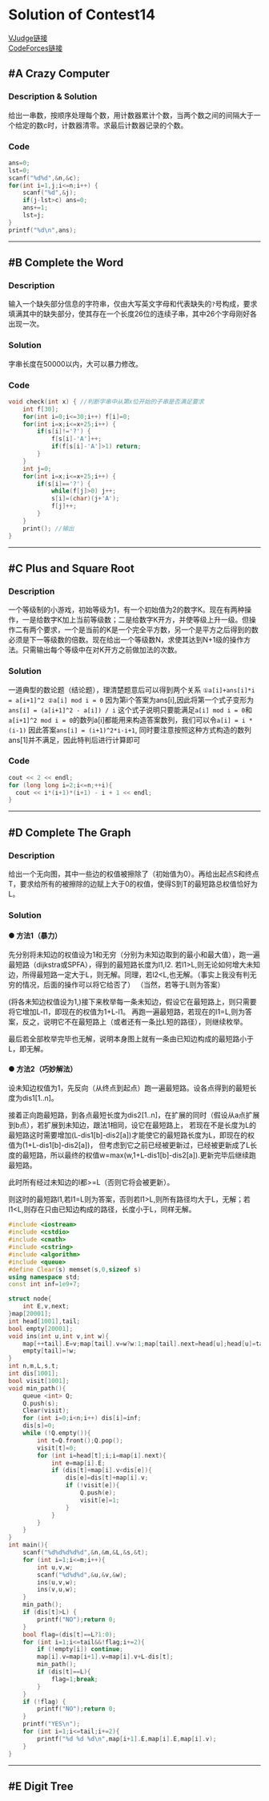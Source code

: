 # Solution of Contest14
[VJudge链接](https://cn.vjudge.net/contest/168561)\
[CodeForces链接](http://codeforces.com/contest/716)
## #A Crazy Computer
### Description & Solution
给出一串数，按顺序处理每个数，用计数器累计个数，当两个数之间的间隔大于一个给定的数c时，计数器清零。求最后计数器记录的个数。
### Code
```Cpp
ans=0;
lst=0;
scanf("%d%d",&n,&c);
for(int i=1,j;i<=n;i++) {
    scanf("%d",&j);
    if(j-lst>c) ans=0;
    ans+=1;
    lst=j;
}
printf("%d\n",ans);
```
***
## #B Complete the Word
### Description
输入一个缺失部分信息的字符串，仅由大写英文字母和代表缺失的`?`号构成，要求填满其中的缺失部分，使其存在一个长度26位的连续子串，其中26个字母刚好各出现一次。
### Solution
字串长度在50000以内，大可以暴力修改。
### Code
```Cpp
void check(int x) { //判断字串中从第x位开始的子串是否满足要求
    int f[30];
    for(int i=0;i<=30;i++) f[i]=0;
    for(int i=x;i<=x+25;i++) {
        if(s[i]!='?') {
            f[s[i]-'A']++;
            if(f[s[i]-'A']>1) return;
        }
    }
    int j=0;
    for(int i=x;i<=x+25;i++) {
        if(s[i]=='?') {
            while(f[j]>0) j++;
            s[i]=(char)(j+'A');
            f[j]++;
        }
    }
    print(); //输出
}
```
***
## #C Plus and Square Root
### Description
一个等级制的小游戏，初始等级为1，有一个初始值为2的数字K。现在有两种操作，一是给数字K加上当前等级数；二是给数字K开方，并使等级上升一级。但操作二有两个要求，一个是当前的K是一个完全平方数，另一个是平方之后得到的数必须是下一等级数的倍数。现在给出一个等级数N，求使其达到N+1级的操作方法。只需输出每个等级中在对K开方之前做加法的次数。
### Solution
一道典型的数论题（结论题），理清楚题意后可以得到两个关系 ```①a[i]+ans[i]*i = a[i+1]^2 ②a[i] mod i = 0```
因为第i个答案为ans[i],因此将第一个式子变形为 ```ans[i] = (a[i+1]^2 - a[i]) / i```
这个式子说明只要能满足```a[i] mod i = 0```和```a[i+1]^2 mod i = 0```的数列a[i]都能用来构造答案数列，我们可以令```a[i] = i * (i-1)```
因此答案```ans[i] = (i+1)^2*i-i+1```, 同时要注意按照这种方式构造的数列ans[1]并不满足，因此特判后进行计算即可
### Code
```Cpp
cout << 2 << endl;
for (long long i=2;i<=n;++i){
  cout << i*(i+1)*(i+1) - i + 1 << endl; 
}
```
***
## #D Complete The Graph
### Description
给出一个无向图，其中一些边的权值被擦除了（初始值为0）。再给出起点S和终点T，要求给所有的被擦除的边赋上大于0的权值，使得S到T的最短路总权值恰好为L。
### Solution
#### ● 方法1（暴力）

先分别将未知边的权值设为1和无穷（分别为未知边取到的最小和最大值），跑一遍最短路（dijkstra或SPFA），得到的最短路长度为l1,l2.
若l1>L,则无论如何增大未知边，所得最短路一定大于L，则无解。同理，若l2<L,也无解。（事实上我没有判无穷的情况，后面的操作可以将它给否了）
（当然，若等于L则为答案）

(将各未知边权值设为1,)接下来枚举每一条未知边，假设它在最短路上，则只需要将它增加L-l1，即现在的权值为1+L-l1。
再跑一遍最短路，若现在的l1=L,则为答案，反之，说明它不在最短路上（或者还有一条比L短的路径），则继续枚举。

最后若全部枚举完毕也无解，说明本身图上就有一条由已知边构成的最短路小于L，即无解。
#### ● 方法2（巧妙解法）

设未知边权值为1，先反向（从终点到起点）跑一遍最短路。设各点得到的最短长度为dis1[1..n]。

接着正向跑最短路，到各点最短长度为dis2[1..n]，在扩展的同时（假设从a点扩展到b点），若扩展到未知边，跟法1相同，设它在最短路上，
若现在不是长度为L的最短路这时需要增加(L-dis1[b]-dis2[a])才能使它的最短路长度为L，即现在的权值为(1+L-dis1[b]-dis2[a])，
但考虑到它之前已经被更新过，已经被更新成了L长度的最短路，所以最终的权值w=max(w,1+L-dis1[b]-dis2[a]).更新完毕后继续跑最短路。

此时所有经过未知边的l都>=L（否则它将会被更新）。

则这时的最短路l1,若l1=L则为答案，否则若l1>L,则所有路径均大于L，无解；若l1<L,则存在只由已知边构成的路径，长度小于L，同样无解。

``` cpp
#include <iostream>
#include <cstdio>
#include <cmath>
#include <cstring>
#include <algorithm>
#include <queue>
#define Clear(s) memset(s,0,sizeof s)
using namespace std;
const int inf=1e9+7;

struct node{
	int E,v,next;
}map[20001];
int head[1001],tail;
bool empty[20001];
void ins(int u,int v,int w){
	map[++tail].E=v;map[tail].v=w?w:1;map[tail].next=head[u];head[u]=tail;
	empty[tail]=!w;
}
int n,m,L,s,t;
int dis[1001];
bool visit[1001];
void min_path(){
	queue <int> Q;
	Q.push(s);
	Clear(visit);
	for (int i=0;i<n;i++) dis[i]=inf;
	dis[s]=0;
	while (!Q.empty()){
		int t=Q.front();Q.pop();
		visit[t]=0;
		for (int i=head[t];i;i=map[i].next){
			int e=map[i].E;
			if (dis[t]+map[i].v<dis[e]){
				dis[e]=dis[t]+map[i].v;
				if (!visit[e]){
					Q.push(e);
					visit[e]=1;
				}
			}
		}
	}	
}
int main(){
	scanf("%d%d%d%d%d",&n,&m,&L,&s,&t);
	for (int i=1;i<=m;i++){
		int u,v,w;
		scanf("%d%d%d",&u,&v,&w);
		ins(u,v,w);
		ins(v,u,w);
	}
	min_path();
	if (dis[t]>L) {
		printf("NO");return 0;
	}
	bool flag=(dis[t]==L?1:0);
	for (int i=1;i<=tail&&!flag;i+=2){
		if (!empty[i]) continue;
		map[i].v=map[i+1].v=map[i].v+L-dis[t];
		min_path();
		if (dis[t]==L){
			flag=1;break;
		}
	}
	if (!flag) {
		printf("NO");return 0;
	}
	printf("YES\n");
	for (int i=1;i<=tail;i+=2){
		printf("%d %d %d\n",map[i+1].E,map[i].E,map[i].v);
	}	
}
```

***
## #E Digit Tree
